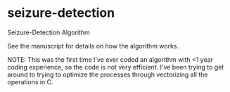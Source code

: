 # seizure-detection
Seizure-Detection Algorithm

See the manuscript for details on how the algorithm works.

NOTE: 
This was the first time I've ever coded an algorithm with <1 year coding experience, so the code is not very efficient. I've been trying to get around to trying to optimize the processes through vectorizing all the operations in C. 
